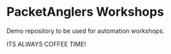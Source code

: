 # PacketAnglers Workshops

Demo repository to be used for automation workshops.

ITS ALWAYS COFFEE TIME!